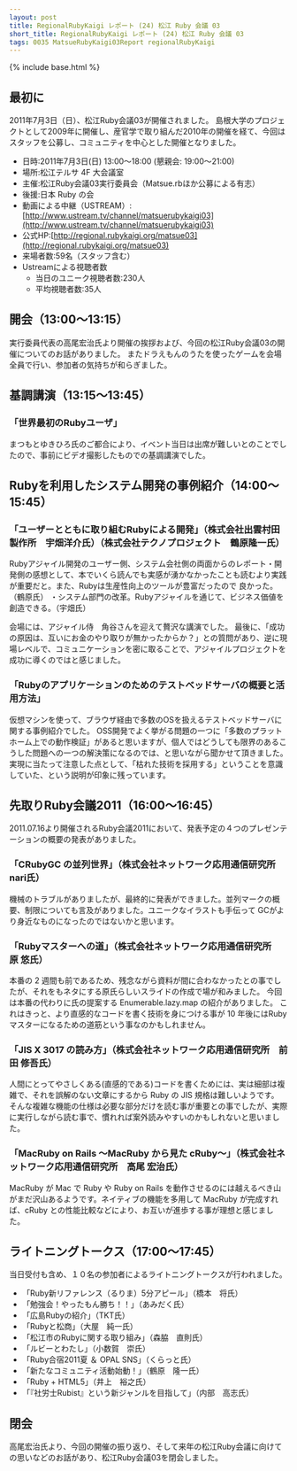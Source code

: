 ```yaml
---
layout: post
title: RegionalRubyKaigi レポート (24) 松江 Ruby 会議 03
short_title: RegionalRubyKaigi レポート (24) 松江 Ruby 会議 03
tags: 0035 MatsueRubyKaigi03Report regionalRubyKaigi
---
```

{% include base.html %}


## 最初に

2011年7月3日（日）、松江Ruby会議03が開催されました。
島根大学のプロジェクトとして2009年に開催し、産官学で取り組んだ2010年の開催を経て、今回はスタッフを公募し、コミュニティを中心とした開催となりました。

* 日時:2011年7月3日(日) 13:00〜18:00 (懇親会: 19:00〜21:00)
* 場所:松江テルサ 4F 大会議室
* 主催:松江Ruby会議03実行委員会（Matsue.rbほか公募による有志）
* 後援:日本 Ruby の会
* 動画による中継（USTREAM）: [http://www.ustream.tv/channel/matsuerubykaigi03](http://www.ustream.tv/channel/matsuerubykaigi03)
* 公式HP:[http://regional.rubykaigi.org/matsue03](http://regional.rubykaigi.org/matsue03)
* 来場者数:59名（スタッフ含む）
* Ustreamによる視聴者数
  * 当日のユニーク視聴者数:230人
  * 平均視聴者数:35人


## 開会（13:00〜13:15）

実行委員代表の高尾宏治氏より開催の挨拶および、今回の松江Ruby会議03の開催についてのお話がありました。
またドラえもんのうたを使ったゲームを会場全員で行い、参加者の気持ちが和らぎました。

## 基調講演（13:15〜13:45）

### 「世界最初のRubyユーザ」

まつもとゆきひろ氏のご都合により、イベント当日は出席が難しいとのことでしたので、事前にビデオ撮影したものでの基調講演でした。

## Rubyを利用したシステム開発の事例紹介（14:00〜15:45）

### 「ユーザーとともに取り組むRubyによる開発」（株式会社出雲村田製作所　宇畑洋介氏）（株式会社テクノプロジェクト　鶴原隆一氏）

Rubyアジャイル開発のユーザー側、システム会社側の両面からのレポート・開発側の感想として、本でいくら読んでも実感が湧かなかったことも読むより実践が重要だと。また、Rubyは生産性向上のツールが豊富だったので
良かった。（鶴原氏）
・システム部門の改革。Rubyアジャイルを通じて、ビジネス価値を創造できる。（宇畑氏）

会場には、アジャイル侍　角谷さんを迎えて贅沢な講演でした。
最後に、「成功の原因は、互いにお金のやり取りが無かったからか？」との質問があり、逆に現場レベルで、コミュニケーションを密に取ることで、アジャイルプロジェクトを成功に導くのではと感じました。

### 「Rubyのアプリケーションのためのテストべッドサーバの概要と活用方法」

仮想マシンを使って、ブラウザ経由で多数のOSを扱えるテストベッドサーバに関する事例紹介でした。
OSS開発でよく挙がる問題の一つに「多数のプラットホーム上での動作検証」があると思いますが、個人ではどうしても限界のあるこうした問題への一つの解決策になるのでは、と思いながら聞かせて頂きました。
実現に当たって注意した点として、「枯れた技術を採用する」ということを意識していた、という説明が印象に残っています。

## 先取りRuby会議2011（16:00〜16:45）

2011.07.16より開催されるRuby会議2011において、発表予定の４つのプレゼンテーションの概要の発表がありました。

### 「CRubyGC の並列世界」（株式会社ネットワーク応用通信研究所　nari氏）

機械のトラブルがありましたが、最終的に発表ができました。並列マークの概要、制限についても言及がありました。ユニークなイラストも手伝って GCがより身近なものになったのではないかと思います。

### 「Rubyマスターへの道」（株式会社ネットワーク応用通信研究所　原 悠氏）

本番の 2 週間も前であるため、残念ながら資料が間に合わなかったとの事でしたが、それをもネタにする原氏らしいスライドの作成で場が和みました。
今回は本番の代わりに氏の提案する Enumerable.lazy.map の紹介がありました。
これはきっと、より直感的なコードを書く技術を身につける事が 10 年後にはRuby マスターになるための道筋という事なのかもしれません。

### 「JIS X 3017 の読み方」（株式会社ネットワーク応用通信研究所　前田 修吾氏）

人間にとってやさしくある(直感的である)コードを書くためには、実は細部は複雑で、それを誤解のない文章にするから Ruby の JIS 規格は難しいようです。
そんな複雑な機能の仕様は必要な部分だけを読む事が重要との事でしたが、実際に実行しながら読む事で、慣れれば案外読みやすいのかもしれないと思いました。

### 「MacRuby on Rails 〜MacRuby から見た cRuby〜」（株式会社ネットワーク応用通信研究所　高尾 宏治氏）

MacRuby が Mac で Ruby や Ruby on Rails を動作させるのには越えるべき山がまだ沢山あるようです。ネイティブの機能を多用して MacRuby が完成すれば、cRuby との性能比較などにより、お互いが進歩する事が理想と感じました。

## ライトニングトークス（17:00〜17:45）

当日受付も含め、１０名の参加者によるライトニングトークスが行われました。

* 「Ruby新リファレンス（るりま）5分アピール」（橋本　将氏）
* 「勉強会！やったもん勝ち！！」（あみだく氏）
* 「広島Rubyの紹介」（TKT氏）
* 「Rubyと松商」（大屋　純一氏）
* 「松江市のRubyに関する取り組み」（森脇　直則氏）
* 「ルビーとわたし」（小数賀　崇氏）
* 「Ruby合宿2011夏 ＆ OPAL SNS」（くらっと氏）
* 「新たなコミュニティ活動始動！」（鶴原　隆一氏）
* 「Ruby + HTML5」（井上　裕之氏）
* 「『社労士Rubist』という新ジャンルを目指して」（内部　高志氏）


## 閉会

高尾宏治氏より、今回の開催の振り返り、そして来年の松江Ruby会議に向けての思いなどのお話があり、松江Ruby会議03を閉会しました。


